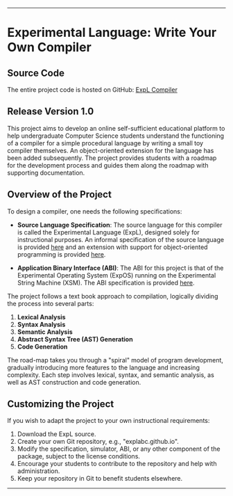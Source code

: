 
---

# Experimental Language: Write Your Own Compiler

## Source Code

The entire project code is hosted on GitHub: [ExpL Compiler](https://github.com/silcnitc)

## Release Version 1.0

This project aims to develop an online self-sufficient educational platform to help undergraduate Computer Science students understand the functioning of a compiler for a simple procedural language by writing a small toy compiler themselves. An object-oriented extension for the language has been added subsequently. The project provides students with a roadmap for the development process and guides them along the roadmap with supporting documentation.

## Overview of the Project

To design a compiler, one needs the following specifications:

- **Source Language Specification**: The source language for this compiler is called the Experimental Language (ExpL), designed solely for instructional purposes. An informal specification of the source language is provided [here](https://silcnitc.github.io/expl-docs/expl/) and an extension with support for object-oriented programming is provided [here](#).
  
- **Application Binary Interface (ABI)**: The ABI for this project is that of the Experimental Operating System (ExpOS) running on the Experimental String Machine (XSM). The ABI specification is provided [here](https://silcnitc.github.io/expl-docs/abi/).

The project follows a text book approach to compilation, logically dividing the process into several parts:

1. **Lexical Analysis**
2. **Syntax Analysis**
3. **Semantic Analysis**
4. **Abstract Syntax Tree (AST) Generation**
5. **Code Generation**

The road-map takes you through a "spiral" model of program development, gradually introducing more features to the language and increasing complexity. Each step involves lexical, syntax, and semantic analysis, as well as AST construction and code generation.

## Customizing the Project

If you wish to adapt the project to your own instructional requirements:

1. Download the ExpL source.
2. Create your own Git repository, e.g., "explabc.github.io".
3. Modify the specification, simulator, ABI, or any other component of the package, subject to the license conditions.
4. Encourage your students to contribute to the repository and help with administration.
5. Keep your repository in Git to benefit students elsewhere.

---
